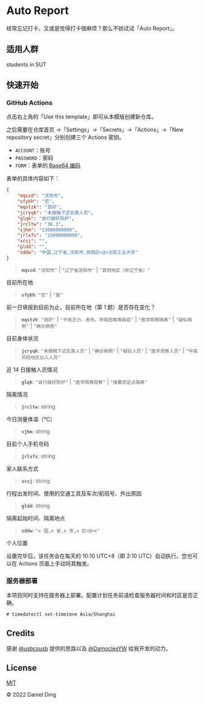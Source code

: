 # Auto Report

经常忘记打卡，又或是觉得打卡很麻烦？那么不妨试试「Auto Report」。

## 适用人群

students in SUT

## 快速开始

### GitHub Actions

点击右上角的「Use this template」即可从本模版创建新仓库。

之后需要在仓库首页 ->「Settings」->「Secrets」->「Actions」->「New repository secret」分别创建三个 Actions 密钥。

- `ACCOUNT`：账号
- `PASSWORD`：密码
- `FORM`：表单的 [Base64 编码](https://www.base64encode.org)

表单的具体内容如下：

```json
{
    "mqszd": "沈阳市",
    "sfybh": "否",
    "mqstzk": "良好",
    "jcryqk": "未接触下述五类人员",
    "glqk": "自行做好防护",
    "jrcltw": "36.3",
    "sjhm": "13000000000",
    "jrlxfs": "15000000000",
    "xcsj": "",
    "gldd": "",
    "zddw": "中国,辽宁省,沈阳市,铁西区<@>沈阳工业大学"
}
```

> **`mqszd`**: `"沈阳市"` | `"辽宁省沈阳市"` | `"其他地区（非辽宁省）"`

目前所在地

> **`sfybh`**: `"否"` | `"是"`

前一日填报到目前为止，目前所在地（第 1 题）是否存在变化？

> **`mqstzk`**: `"良好"` | `"干咳乏力、发热、呼吸困难等病症"` | `"医学观察隔离"` | `"疑似病例"` | `"确诊病例"`

目前身体状况

> **`jcryqk`**: `"未接触下述五类人员"` | `"确诊病例"` | `"疑似人员"` | `"医学观察人员"` | `"中高风险地区出入人员"`

近 14 日接触人员情况

> **`glqk`**: `"自行做好防护"` | `"医学隔离观察"` | `"按要求定点隔离"`

隔离情况

> **`jrcltw`**: string

今日测量体温（℃）

> **`sjhm`**: string

目前个人手机号码

> **`jrlxfs`**: string

家人联系方式

> **`xcsj`**: string

行程出发时间、使用的交通工具及车次/航班号、外出原因

> **`gldd`**: string

隔离起始时间、隔离地点

> **`zddw`**: `"x 国,x 省,x 市,x 区<@>x"`

个人位置

设置完毕后，该任务会在每天的 10:10 UTC+8（即 2:10 UTC）自动执行。您也可以在 Actions 页面上手动将其触发。

### 服务器部署

本项目同时支持在服务器上部署。配置计划任务前请检查服务器时间和时区是否正确。

```shell-session
# timedatectl set-timezone Asia/Shanghai
```

## Credits

感谢 [@usbcsusb](https://github.com/usbcsusb) 提供的思路以及 [@DamoclesYW](https://github.com/DamoclesYW) 给我开发的动力。

## License

[MIT](https://github.com/BioniCosmos/auto-report/blob/master/LICENSE)

© 2022 Daniel Ding
